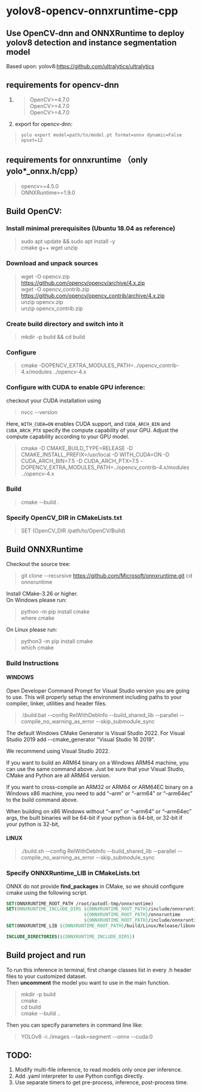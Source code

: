 # yolov8-opencv-onnxruntime-cpp
## Use OpenCV-dnn and ONNXRuntime to deploy yolov8 detection and instance segmentation model<br>
Based upon:
yolov8:https://github.com/ultralytics/ultralytics

## requirements for opencv-dnn
1. > OpenCV>=4.7.0<br>
OpenCV>=4.7.0<br>
OpenCV>=4.7.0<br>

2. export for opencv-dnn:</br>
> ```yolo export model=path/to/model.pt format=onnx dynamic=False  opset=12```</br>

## requirements for onnxruntime （only yolo*_onnx.h/cpp）
>opencv>=4.5.0 </br>
ONNXRuntime>=1.9.0 </br>

## Build OpenCV:

### Install minimal prerequisites (Ubuntu 18.04 as reference)
>sudo apt update && sudo apt install -y </br>
cmake g++ wget unzip </br>
### Download and unpack sources
>wget -O opencv.zip https://github.com/opencv/opencv/archive/4.x.zip </br>
wget -O opencv_contrib.zip https://github.com/opencv/opencv_contrib/archive/4.x.zip</br>
unzip opencv.zip</br>
unzip opencv_contrib.zip</br>
### Create build directory and switch into it
>mkdir -p build && cd build
### Configure
>cmake -DOPENCV_EXTRA_MODULES_PATH=../opencv_contrib-4.x/modules ../opencv-4.x

### Configure with CUDA to enable GPU inference:
checkout your CUDA installation using
>nvcc --version

Here, `WITH_CUDA=ON` enables CUDA support, and `CUDA_ARCH_BIN` and `CUDA_ARCH_PTX` specify the compute capability of your GPU. Adjust the compute capability according to your GPU model.

>cmake -D CMAKE_BUILD_TYPE=RELEASE -D CMAKE_INSTALL_PREFIX=/usr/local -D WITH_CUDA=ON -D CUDA_ARCH_BIN=7.5 -D CUDA_ARCH_PTX=7.5 -DOPENCV_EXTRA_MODULES_PATH=../opencv_contrib-4.x/modules ../opencv-4.x

### Build
> cmake --build .
### Specify OpenCV_DIR in CMakeLists.txt
>SET (OpenCV_DIR /path/to/OpenCV/Build)

## Build ONNXRuntime
Checkout the source tree:
> git clone --recursive https://github.com/Microsoft/onnxruntime.git
 cd onnxruntime

Install CMake-3.26 or higher. </br>
On Windows please run:
> python -m pip install cmake </br>
where cmake </br>

On Linux please run:
> python3 -m pip install cmake </br>
which cmake </br>

### Build Instructions </br>
#### WINDOWS
Open Developer Command Prompt for Visual Studio version you are going to use. This will properly setup the environment including paths to your compiler, linker, utilities and header files.

>.\build.bat --config RelWithDebInfo --build_shared_lib --parallel --compile_no_warning_as_error --skip_submodule_sync

The default Windows CMake Generator is Visual Studio 2022. For Visual Studio 2019 add --cmake_generator "Visual Studio 16 2019".

We recommend using Visual Studio 2022.

If you want to build an ARM64 binary on a Windows ARM64 machine, you can use the same command above. Just be sure that your Visual Studio, CMake and Python are all ARM64 version.

If you want to cross-compile an ARM32 or ARM64 or ARM64EC binary on a Windows x86 machine, you need to add “–arm” or “–arm64” or “–arm64ec” to the build command above.

When building on x86 Windows without “–arm” or “–arm64” or “–arm64ec” args, the built binaries will be 64-bit if your python is 64-bit, or 32-bit if your python is 32-bit,

#### LINUX
> ./build.sh --config RelWithDebInfo --build_shared_lib --parallel --compile_no_warning_as_error --skip_submodule_sync

### Specify ONNXRuntime_LIB in CMakeLists.txt
ONNX do not provide **find_packages** in CMake, so we should configure cmake using the following script.
```cmake
SET(ONNXRUNTIME_ROOT_PATH /root/autodl-tmp/onnxruntime)
SET(ONNXRUNTIME_INCLUDE_DIRS ${ONNXRUNTIME_ROOT_PATH}/include/onnxruntime
                             ${ONNXRUNTIME_ROOT_PATH}/onnxruntime
                             ${ONNXRUNTIME_ROOT_PATH}/include/onnxruntime/core/session/)
SET(ONNXRUNTIME_LIB ${ONNXRUNTIME_ROOT_PATH}/build/Linux/Release/libonnxruntime.so)

INCLUDE_DIRECTORIES(${ONNXRUNTIME_INCLUDE_DIRS})
```

## Build project and run

To run this inference in terminal, first change classes list in every .h header files to your customized dataset.</br>
Then **uncomment** the model you want to use in the main function.

>mkdir -p build</br>
cmake . </br>
cd build </br>
cmake --build .. </br>

Then you can specify parameters in command line like:
>YOLOv8 -i:./images --task=segment --onnx --cuda:0

## TODO:
1. Modify multi-file inference, to read models only once per inference.
2. Add .yaml interpreter to use Python configs directly.
3. Use separate timers to get pre-process, inference, post-process time.